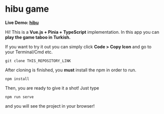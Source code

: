 # hibu game
**Live Demo:  [hibu](http://hibu.hicaku.com/)**

Hi! This is a **Vue.js + Pinia + TypeScript** implementation. In this app you can **play the game taboo in Turkish.**

If you want to try it out you can simply click **Code > Copy Icon** and go to your Terminal/Cmd etc.

    git clone THIS_REPOSITORY_LINK

After cloning is finished, you **must** install the npm in order to run.

    npm install
    
Then, you are ready to give it a shot! Just type

    npm run serve
and you will see the project in your browser!
